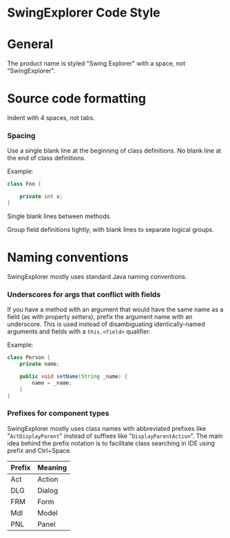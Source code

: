 SwingExplorer Code Style
========================

# General

The product name is styled "Swing Explorer" with a space, not "SwingExplorer".

# Source code formatting

Indent with 4 spaces, not tabs.

### Spacing

Use a single blank line at the beginning of class definitions. No blank line at the end of class definitions.

Example:

```java
class Foo {

    private int x;
}
```

Single blank lines between methods.

Group field definitions tightly, with blank lines to separate logical groups.

# Naming conventions

SwingExplorer mostly uses standard Java naming conventions.

### Underscores for args that conflict with fields

If you have a method with an argument that would have the same name as a field (as with property setters), prefix the argument name with an underscore. This is used instead of disambiguating identically-named arguments and fields with a `this.<field>` qualifier.

Example:

```java
class Person {
    private name;

    public void setName(String _name) {
        name = _name;
    }
}
```

### Prefixes for component types

SwingExplorer mostly uses class names with abbreviated prefixes like "`ActDisplayParent`" instead of suffixes like "`DisplayParentAction`".
The main idea behind the prefix notation is to facilitate class searching in IDE using prefix and Ctrl+Space.

| Prefix | Meaning |
| ------ | ------- |
| Act    | Action  |
| DLG    | Dialog  |
| FRM    | Form    |
| Mdl    | Model   |
| PNL    | Panel   |
